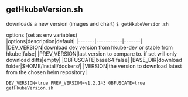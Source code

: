 ## getHkubeVersion.sh
downloads a new version (images and chart)
```$ getHkubeVersion.sh``` 

options (set as env variables)  
|options|description|default|
|-------|-----------|-------|
|DEV_VERSION|download dev version from hkube-dev or stable from hkube|false|
|PREV_VERSION|last version to compare to. if set will only download diffs|empty|
|OBFUSCATE|base64|false|
|BASE_DIR|download folder|$HOME/install/dockers/|
|VERSION|the version to download|latest from the chosen helm repository|

```DEV_VERSION=true PREV_VERSION=v1.2.143 OBFUSCATE=true getHkubeVersion.sh```
